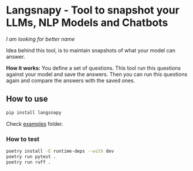 # Langsnapy - Tool to snapshot your LLMs, NLP Models and Chatbots

_I am looking for better name_

Idea behind this tool, is to maintain snapshots of what your model can answer.

__How it works:__ You define a set of questions. This tool run this questions against your model and save the answers. Then you can run this questions again and compare the answers with the saved ones.

## How to use

```sh
pip install langsnapy
```

Check [examples](examples) folder.

### How to test

```sh
poetry install -E runtime-deps --with dev
poetry run pytest .
poetry run ruff .
```